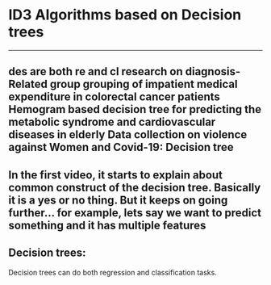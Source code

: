 # ID3 Algorithms based on Decision trees
---------------------------------------------------------------------------------------------------
des are both re and cl 
research on diagnosis-Related group grouping of impatient medical expenditure in colorectal cancer patients
Hemogram based decision tree for predicting the metabolic syndrome and cardiovascular diseases in elderly
Data collection on violence against Women and Covid-19: Decision tree
----------------------------------------------------------------------------------------------
In the first video, it starts to explain about common construct of the decision tree. Basically it is a yes or no thing. But it keeps on going further... for example, lets say we want to predict something and it has multiple features
------------------------------------------------------------------------------------------------
## Decision trees: 
Decision trees can do both regression and classification tasks. 
